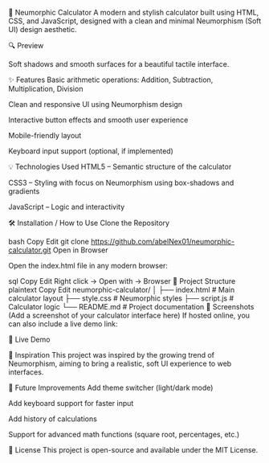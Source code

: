🧮 Neumorphic Calculator
A modern and stylish calculator built using HTML, CSS, and JavaScript, designed with a clean and minimal Neumorphism (Soft UI) design aesthetic.

🔍 Preview

Soft shadows and smooth surfaces for a beautiful tactile interface.

✨ Features
Basic arithmetic operations: Addition, Subtraction, Multiplication, Division

Clean and responsive UI using Neumorphism design

Interactive button effects and smooth user experience

Mobile-friendly layout

Keyboard input support (optional, if implemented)

💡 Technologies Used
HTML5 – Semantic structure of the calculator

CSS3 – Styling with focus on Neumorphism using box-shadows and gradients

JavaScript – Logic and interactivity

🛠️ Installation / How to Use
Clone the Repository

bash
Copy
Edit
git clone https://github.com/abelNex01/neumorphic-calculator.git
Open in Browser

Open the index.html file in any modern browser:

sql
Copy
Edit
Right click → Open with → Browser
📁 Project Structure
plaintext
Copy
Edit
neumorphic-calculator/
│
├── index.html # Main calculator layout
├── style.css # Neumorphic styles
├── script.js # Calculator logic
└── README.md # Project documentation
📸 Screenshots
(Add a screenshot of your calculator interface here)
If hosted online, you can also include a live demo link:

🔗 Live Demo

🧠 Inspiration
This project was inspired by the growing trend of Neumorphism, aiming to bring a realistic, soft UI experience to web interfaces.

🚀 Future Improvements
Add theme switcher (light/dark mode)

Add keyboard support for faster input

Add history of calculations

Support for advanced math functions (square root, percentages, etc.)

📄 License
This project is open-source and available under the MIT License.
